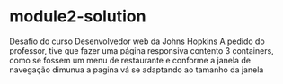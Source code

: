 # module2-solution
Desafio do curso Desenvolvedor web da Johns Hopkins
A pedido do professor, tive que fazer uma página responsiva contento 3 containers, como se fossem um menu de restaurante
e conforme a janela de navegação dimunua a pagina vá se adaptando ao tamanho da janela
